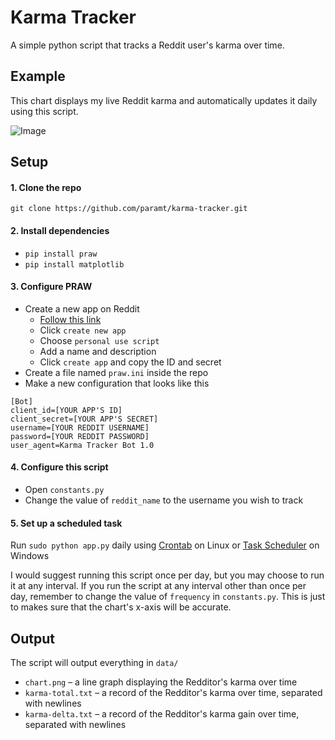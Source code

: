 # Karma Tracker
A simple python script that tracks a Reddit user's karma over time.

## Example
This chart displays my live Reddit karma 
and automatically updates it daily using this script.

![Image](http://206.167.183.187/chart.png)

## Setup

#### 1. Clone the repo
`git clone https://github.com/paramt/karma-tracker.git`

#### 2. Install dependencies
- `pip install praw`
- `pip install matplotlib`

#### 3. Configure PRAW
- Create a new app on Reddit
    * [Follow this link](https://www.reddit.com/prefs/apps/)
    * Click `create new app`
    * Choose `personal use script`
    * Add a name and description
    * Click `create app` and copy the ID and secret
- Create a file named `praw.ini` inside the repo
- Make a new configuration that looks like this
```
[Bot]
client_id=[YOUR APP'S ID]
client_secret=[YOUR APP'S SECRET]
username=[YOUR REDDIT USERNAME]
password=[YOUR REDDIT PASSWORD]
user_agent=Karma Tracker Bot 1.0
```

#### 4. Configure this script
- Open `constants.py`
- Change the value of `reddit_name` to the username you wish to track


#### 5. Set up a scheduled task
Run `sudo python app.py` daily using [Crontab](https://www.howtogeek.com/101288/how-to-schedule-tasks-on-linux-an-introduction-to-crontab-files/) on Linux or  [Task Scheduler](http://theautomatic.net/2017/10/03/running-python-task-scheduler/) on Windows

I would suggest running this script once per day, but you may choose to run it at any interval. 
If you run the script at any interval other than once per day, 
remember to change the value of `frequency` in `constants.py`. This is just to 
makes sure that the chart's x-axis will be accurate.

## Output
The script will output everything in `data/`

- `chart.png` &ndash; a line graph displaying the Redditor's karma over time
- `karma-total.txt` &ndash; a record of the Redditor's karma over time, separated with newlines
- `karma-delta.txt` &ndash; a record of the Redditor's karma gain over time, separated with newlines
